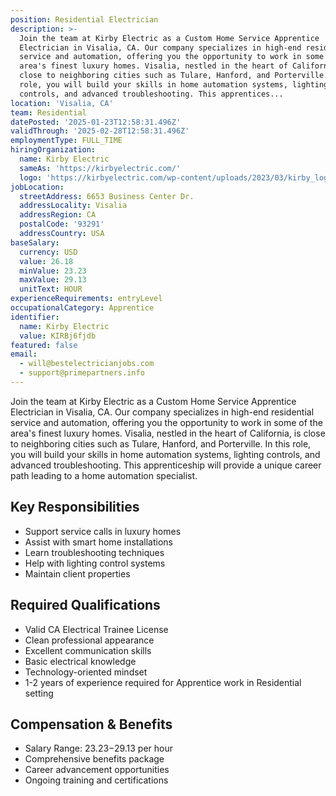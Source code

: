 ```yaml
---
position: Residential Electrician
description: >-
  Join the team at Kirby Electric as a Custom Home Service Apprentice
  Electrician in Visalia, CA. Our company specializes in high-end residential
  service and automation, offering you the opportunity to work in some of the
  area's finest luxury homes. Visalia, nestled in the heart of California, is
  close to neighboring cities such as Tulare, Hanford, and Porterville. In this
  role, you will build your skills in home automation systems, lighting
  controls, and advanced troubleshooting. This apprentices...
location: 'Visalia, CA'
team: Residential
datePosted: '2025-01-23T12:58:31.496Z'
validThrough: '2025-02-28T12:58:31.496Z'
employmentType: FULL_TIME
hiringOrganization:
  name: Kirby Electric
  sameAs: 'https://kirbyelectric.com/'
  logo: 'https://kirbyelectric.com/wp-content/uploads/2023/03/kirby_logo.png'
jobLocation:
  streetAddress: 6653 Business Center Dr.
  addressLocality: Visalia
  addressRegion: CA
  postalCode: '93291'
  addressCountry: USA
baseSalary:
  currency: USD
  value: 26.18
  minValue: 23.23
  maxValue: 29.13
  unitText: HOUR
experienceRequirements: entryLevel
occupationalCategory: Apprentice
identifier:
  name: Kirby Electric
  value: KIRBj6fjdb
featured: false
email:
  - will@bestelectricianjobs.com
  - support@primepartners.info
---
```




Join the team at Kirby Electric as a Custom Home Service Apprentice Electrician in Visalia, CA. Our company specializes in high-end residential service and automation, offering you the opportunity to work in some of the area's finest luxury homes. Visalia, nestled in the heart of California, is close to neighboring cities such as Tulare, Hanford, and Porterville. In this role, you will build your skills in home automation systems, lighting controls, and advanced troubleshooting. This apprenticeship will provide a unique career path leading to a home automation specialist.

## Key Responsibilities
- Support service calls in luxury homes
- Assist with smart home installations
- Learn troubleshooting techniques
- Help with lighting control systems
- Maintain client properties

## Required Qualifications
- Valid CA Electrical Trainee License
- Clean professional appearance
- Excellent communication skills
- Basic electrical knowledge
- Technology-oriented mindset
- 1-2 years of experience required for Apprentice work in Residential setting

## Compensation & Benefits
- Salary Range: $23.23-$29.13 per hour
- Comprehensive benefits package
- Career advancement opportunities
- Ongoing training and certifications
